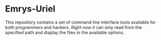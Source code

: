 # Emrys-Uriel
This repository contains a set of command line interface tools available for both programmers and hackers.
Right now it can only read from the specified path and display the files in the available options.
